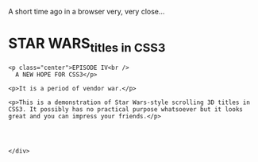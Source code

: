 <head>
<script>
@import url(https://fonts.googleapis.com/css?family=Droid+Sans:400,700);

* { padding: 0; margin: 0; }

body, html
{
  width: 100%;
  height: 100%;
  font-family: "Droid Sans", arial, verdana, sans-serif;
	font-weight: 700;
	color: #ff6;
	background-color: #000;
	overflow: hidden;
}

p#start
{
	position: relative;
	width: 16em;
	font-size: 200%;
	font-weight: 400;
	margin: 20% auto;
	color: #4ee;
	opacity: 0;
	z-index: 1;
	-webkit-animation: intro 2s ease-out;
	-moz-animation: intro 2s ease-out;
	-ms-animation: intro 2s ease-out;
	-o-animation: intro 2s ease-out;
	animation: intro 2s ease-out;
}

@-webkit-keyframes intro {
	0% { opacity: 1; }
	90% { opacity: 1; }
	100% { opacity: 0; }
}

@-moz-keyframes intro {
	0% { opacity: 1; }
	90% { opacity: 1; }
	100% { opacity: 0; }
}

@-ms-keyframes intro {
	0% { opacity: 1; }
	90% { opacity: 1; }
	100% { opacity: 0; }
}

@-o-keyframes intro {
	0% { opacity: 1; }
	90% { opacity: 1; }
	100% { opacity: 0; }
}

@keyframes intro {
	0% { opacity: 1; }
	90% { opacity: 1; }
	100% { opacity: 0; }
}

h1
{
	position: absolute;
	width: 2.6em;
	left: 50%;
	top: 25%;
	font-size: 10em;
	text-align: center;
	margin-left: -1.3em;
	line-height: 0.8em;
	letter-spacing: -0.05em;
	color: #000;
	text-shadow: -2px -2px 0 #ff6, 2px -2px 0 #ff6, -2px 2px 0 #ff6, 2px 2px 0 #ff6;
	opacity: 0;
	z-index: 1;
	-webkit-animation: logo 5s ease-out 2.5s;
	-moz-animation: logo 5s ease-out 2.5s;
	-ms-animation: logo 5s ease-out 2.5s;
	-o-animation: logo 5s ease-out 2.5s;
	animation: logo 5s ease-out 2.5s;
}

h1 sub
{
	display: block;
	font-size: 0.3em;
	letter-spacing: 0;
	line-height: 0.8em;
}

@-webkit-keyframes logo {
	0% { -webkit-transform: scale(1); opacity: 1; }
	50% { opacity: 1; }
	100% { -webkit-transform: scale(0.1); opacity: 0; }
}

@-moz-keyframes logo {
	0% { -moz-transform: scale(1); opacity: 1; }
	50% { opacity: 1; }
	100% { -moz-transform: scale(0.1); opacity: 0; }
}

@-ms-keyframes logo {
	0% { -ms-transform: scale(1); opacity: 1; }
	50% { opacity: 1; }
	100% { -ms-transform: scale(0.1); opacity: 0; }
}

@-o-keyframes logo {
	0% { -o-transform: scale(1); opacity: 1; }
	50% { opacity: 1; }
	100% { -o-transform: scale(0.1); opacity: 0; }
}

@keyframes logo {
	0% { transform: scale(1); opacity: 1; }
	50% { opacity: 1; }
	100% { transform: scale(0.1); opacity: 0; }
}

/* the interesting 3D scrolling stuff */
#titles
{
	position: absolute;
	width: 18em;
	height: 50em;
	bottom: 0;
	left: 50%;
	margin-left: -9em;
	font-size: 350%;
	text-align: justify;
	overflow: hidden;
	-webkit-transform-origin: 50% 100%;
	-moz-transform-origin: 50% 100%;
	-ms-transform-origin: 50% 100%;
	-o-transform-origin: 50% 100%;
	transform-origin: 50% 100%;
	-webkit-transform: perspective(300px) rotateX(25deg);
	-moz-transform: perspective(300px) rotateX(25deg);
	-ms-transform: perspective(300px) rotateX(25deg);
	-o-transform: perspective(300px) rotateX(25deg);
	transform: perspective(300px) rotateX(25deg);
}

#titles:after
{
	position: absolute;
	content: ' ';
	left: 0;
	right: 0;
	top: 0;
	bottom: 60%;
	background-image: -webkit-linear-gradient(top, rgba(0,0,0,1) 0%, transparent 100%);
	background-image: -moz-linear-gradient(top, rgba(0,0,0,1) 0%, transparent 100%);
	background-image: -ms-linear-gradient(top, rgba(0,0,0,1) 0%, transparent 100%);
	background-image: -o-linear-gradient(top, rgba(0,0,0,1) 0%, transparent 100%);
	background-image: linear-gradient(top, rgba(0,0,0,1) 0%, transparent 100%);
	pointer-events: none;
}

#titles p
{
	text-align: justify;
	margin: 0.8em 0;
}

#titles p.center
{
	text-align: center;
}

#titles a
{
	color: #ff6;
	text-decoration: underline;
}

#titlecontent
{
	position: absolute;
	top: 100%;
	-webkit-animation: scroll 100s linear 4s infinite;
	-moz-animation: scroll 100s linear 4s infinite;
	-ms-animation: scroll 100s linear 4s infinite;
	-o-animation: scroll 100s linear 4s infinite;
	animation: scroll 100s linear 4s infinite;
}

/* animation */
@-webkit-keyframes scroll {
	0% { top: 100%; }
	100% { top: -170%; }
}

@-moz-keyframes scroll {
	0% { top: 100%; }
	100% { top: -170%; }
}

@-ms-keyframes scroll {
	0% { top: 100%; }
	100% { top: -170%; }
}

@-o-keyframes scroll {
	0% { top: 100%; }
	100% { top: -170%; }
}

@keyframes scroll {
	0% { top: 100%; }
	100% { top: -170%; }
}
 </script> 
  
</head>

<div style="overflow:hidden; position:absolute; left:0; top:0; width:50px; height:25px;">
  <div style="margin-top:-290px;">

  </div>
</div>

<p id="start">A short time ago in a browser very, very close&hellip;</p>

<h1>STAR WARS<sub>titles in CSS3</sub></h1>

<div id="titles">
  <div id="titlecontent">

    <p class="center">EPISODE IV<br />
      A NEW HOPE FOR CSS3</p>

    <p>It is a period of vendor war.</p>

    <p>This is a demonstration of Star Wars-style scrolling 3D titles in CSS3. It possibly has no practical purpose whatsoever but it looks great and you can impress your friends.</p>

   

    
    </div>
</div>
